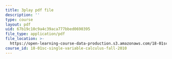```yaml
---
title: 3play pdf file
description: ''
type: course
layout: pdf
uid: 67b19c10c9a4c39aca777bbed0690395
file_type: application/pdf
file_location: >-
  https://open-learning-course-data-production.s3.amazonaws.com/18-01sc-single-variable-calculus-fall-2010/67b19c10c9a4c39aca777bbed0690395_JXPe2J069c.pdf
course_id: 18-01sc-single-variable-calculus-fall-2010
---
```

